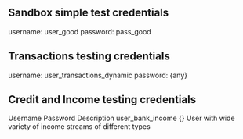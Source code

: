 ## Sandbox simple test credentials
username: user_good
password: pass_good

## Transactions testing credentials
username: user_transactions_dynamic 
password: {any}

## Credit and Income testing credentials
Username	Password	Description
user_bank_income	{}	User with wide variety of income streams of different types

